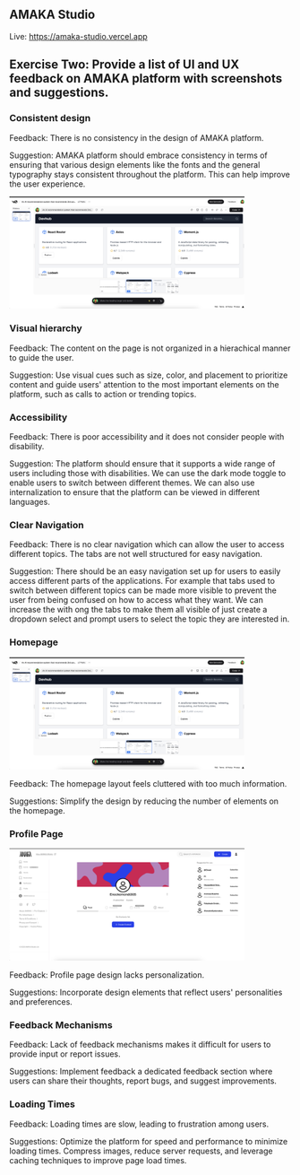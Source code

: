 ## AMAKA Studio

Live: https://amaka-studio.vercel.app



## Exercise Two:  Provide a list of UI and UX feedback on AMAKA platform with screenshots and suggestions.

### Consistent design
Feedback: There is no consistency in the design of AMAKA platform.

Suggestion: AMAKA platform should embrace consistency in terms of ensuring that various design elements like the fonts and the general typography stays consistent 
throughout the platform. This can help improve the user experience. 
<p>
  <img src="/public/images/homepage.png" alt="openget-logo" width="420px" height="200px"/>
</p>

### Visual hierarchy
Feedback: The content on the page is not organized in a hierachical manner to guide the user.

Suggestion: Use visual cues such as size, color, and placement to prioritize content and guide users' attention to the most important elements on the platform, 
such as calls to action or trending topics.

### Accessibility
Feedback: There is poor accessibility and it does not consider people with disability.

Suggestion: The platform should ensure that it supports a wide range of users including those with disabilities. We can use the dark mode toggle to enable users to switch between different themes.
We can also use internalization to ensure that the platform can be viewed in different languages.

### Clear Navigation
Feedback: There is no clear navigation which can allow the user to access different topics. The tabs are not well structured for easy navigation.

Suggestion: There should be an easy navigation set up for users to easily access different parts of the applications. For example that tabs used to switch between different topics can be made more visible to prevent the user from being confused 
on how to access what they want. We can increase the with ong the tabs to make them all visible of just create a dropdown select and prompt users to select the topic they are interested in.

### Homepage
<p>
  <img src="/public/images/homepage.png" alt="homepage" width="420px" height="200px"/>
</p>
Feedback: The homepage layout feels cluttered with too much information.

Suggestions: Simplify the design by reducing the number of elements on the homepage.

### Profile Page
<p>
  <img src="/public/images/profile.png" alt="openget-logo" width="420px" height="200px"/>
</p>
Feedback: Profile page design lacks personalization.

Suggestions: Incorporate design elements that reflect users' personalities and preferences.

### Feedback Mechanisms
Feedback: Lack of feedback mechanisms makes it difficult for users to provide input or report issues.

Suggestions: Implement feedback a dedicated feedback section where users can share their thoughts, report bugs, and suggest improvements.

### Loading Times
Feedback: Loading times are slow, leading to frustration among users.

Suggestions: Optimize the platform for speed and performance to minimize loading times. Compress images, reduce server requests, and leverage caching techniques to improve page load times.
